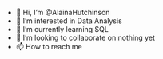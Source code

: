 - 👋 Hi, I’m @AlainaHutchinson
- 👀 I’m interested in Data Analysis 
- 🌱 I’m currently learning SQL
- 💞️ I’m looking to collaborate on nothing yet
- 📫 How to reach me 

<!---
AlainaHutchinson/AlainaHutchinson is a ✨ special ✨ repository because its `README.md` (this file) appears on your GitHub profile.
You can click the Preview link to take a look at your changes.
--->
